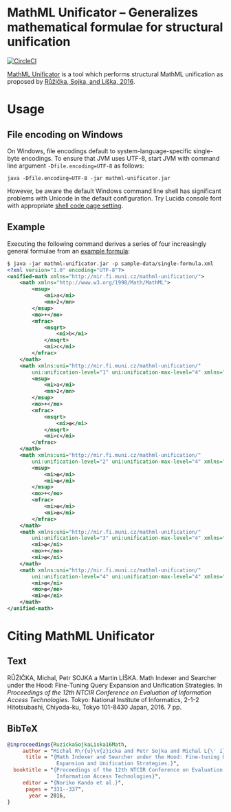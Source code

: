 MathML Unificator – Generalizes mathematical formulae for structural unification
================================================================================
[![CircleCI](https://circleci.com/gh/MIR-MU/MathMLUnificator/tree/master.svg?style=shield)][ci]

 [ci]: https://circleci.com/gh/MIR-MU/MathMLUnificator/tree/master (CircleCI)

[MathML Unificator][mathmlunificator] is a tool which performs structural
MathML unification as proposed by [Růžička, Sojka, and Líška,
2016][ruzickaetal16].

 [mathmlunificator]: https://mir.fi.muni.cz/mathml-normalization/#mathml-unificator
 [ruzickaetal16]: http://research.nii.ac.jp/ntcir/workshop/OnlineProceedings12/pdf/ntcir/MathIR/05-NTCIR12-MathIR-RuzickaM.pdf

Usage
=====
File encoding on Windows
------------------------

On Windows, file encodings default to system-language-specific single-byte
encodings. To ensure that JVM uses UTF-8, start JVM with command line argument
`-Dfile.encoding=UTF-8` as follows:

```
java -Dfile.encoding=UTF-8 -jar mathml-unificator.jar
```

However, be aware the default Windows command line shell has significant
problems with Unicode in the default configuration. Try Lucida console font with
appropriate [shell code page setting][stack-overflow].

 [stack-overflow]: https://stackoverflow.com/a/41787848/657401

Example
-------

Executing the following command derives a series of four increasingly general
formulae from an [example formula](sample-data/single-formula.xml):

```xml
$ java -jar mathml-unificator.jar -p sample-data/single-formula.xml
<?xml version="1.0" encoding="UTF-8"?>
<unified-math xmlns="http://mir.fi.muni.cz/mathml-unification/">
    <math xmlns="http://www.w3.org/1998/Math/MathML">
        <msup>
            <mi>a</mi>
            <mn>2</mn>
        </msup>
        <mo>+</mo>
        <mfrac>
            <msqrt>
                <mi>b</mi>
            </msqrt>
            <mi>c</mi>
        </mfrac>
    </math>
    <math xmlns:uni="http://mir.fi.muni.cz/mathml-unification/"
        uni:unification-level="1" uni:unification-max-level="4" xmlns="http://www.w3.org/1998/Math/MathML">
        <msup>
            <mi>a</mi>
            <mn>2</mn>
        </msup>
        <mo>+</mo>
        <mfrac>
            <msqrt>
                <mi>◍</mi>
            </msqrt>
            <mi>c</mi>
        </mfrac>
    </math>
    <math xmlns:uni="http://mir.fi.muni.cz/mathml-unification/"
        uni:unification-level="2" uni:unification-max-level="4" xmlns="http://www.w3.org/1998/Math/MathML">
        <msup>
            <mi>◍</mi>
            <mi>◍</mi>
        </msup>
        <mo>+</mo>
        <mfrac>
            <mi>◍</mi>
            <mi>◍</mi>
        </mfrac>
    </math>
    <math xmlns:uni="http://mir.fi.muni.cz/mathml-unification/"
        uni:unification-level="3" uni:unification-max-level="4" xmlns="http://www.w3.org/1998/Math/MathML">
        <mi>◍</mi>
        <mo>+</mo>
        <mi>◍</mi>
    </math>
    <math xmlns:uni="http://mir.fi.muni.cz/mathml-unification/"
        uni:unification-level="4" uni:unification-max-level="4" xmlns="http://www.w3.org/1998/Math/MathML">
        <mi>◍</mi>
        <mo>◍</mo>
        <mi>◍</mi>
    </math>
</unified-math>
```

Citing MathML Unificator
========================
Text
----
RŮŽIČKA, Michal, Petr SOJKA a Martin LÍŠKA. Math Indexer and Searcher under
the Hood: Fine-Tuning Query Expansion and Unification Strategies. In
*Proceedings of the 12th NTCIR Conference on Evaluation of Information Access
Technologies.* Tokyo: National Institute of Informatics, 2-1-2 Hitotsubashi,
Chiyoda-ku, Tokyo 101-8430 Japan, 2016. 7 pp. 

BibTeX
------
``` bib
@inproceedings{RuzickaSojkaLiska16Math,
     author = "Michal R\r{u}\v{z}icka and Petr Sojka and Michal L{\' i}ska",
      title = "{Math Indexer and Searcher under the Hood: Fine-tuning Query
                Expansion and Unification Strategies.}",
  booktitle = "{Proceedings of the 12th NTCIR Conference on Evaluation of
                Information Access Technologies}",
     editor = "{Noriko Kando et al.}",
      pages = "331--337",
       year = 2016,
}
```
